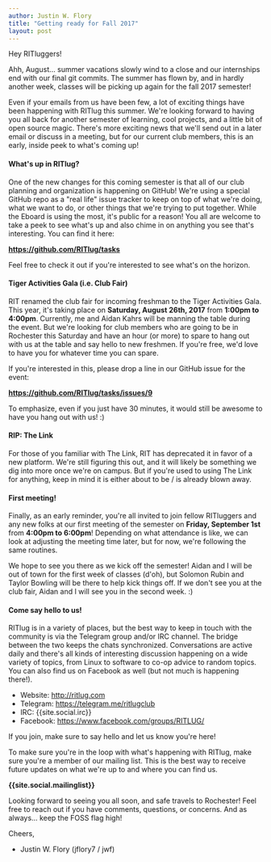```yaml
---
author: Justin W. Flory
title: "Getting ready for Fall 2017"
layout: post
---
```


Hey RITluggers!

Ahh, August… summer vacations slowly wind to a close and our internships end with our final git commits. The summer has flown by, and in hardly another week, classes will be picking up again for the fall 2017 semester!

Even if your emails from us have been few, a lot of exciting things have been happening with RITlug this summer. We're looking forward to having you all back for another semester of learning, cool projects, and a little bit of open source magic. There's more exciting news that we'll send out in a later email or discuss in a meeting, but for our current club members, this is an early, inside peek to what's coming up!


#### What's up in RITlug?

One of the new changes for this coming semester is that all of our club planning and organization is happening on GitHub! We're using a special GitHub repo as a "real life" issue tracker to keep on top of what we're doing, what we want to do, or other things that we're trying to put together. While the Eboard is using the most, it's public for a reason! You all are welcome to take a peek to see what's up and also chime in on anything you see that's interesting. You can find it here:

**https://github.com/RITlug/tasks**

Feel free to check it out if you're interested to see what's on the horizon.


#### Tiger Activities Gala (i.e. Club Fair)

RIT renamed the club fair for incoming freshman to the Tiger Activities Gala. This year, it's taking place on **Saturday, August 26th, 2017** from **1:00pm to 4:00pm**. Currently, me and Aidan Kahrs will be manning the table during the event. But we're looking for club members who are going to be in Rochester this Saturday and have an hour (or more) to spare to hang out with us at the table and say hello to new freshmen. If you're free, we'd love to have you for whatever time you can spare.

If you're interested in this, please drop a line in our GitHub issue for the event:

**https://github.com/RITlug/tasks/issues/9**

To emphasize, even if you just have 30 minutes, it would still be awesome to have you hang out with us! :)


#### RIP: The Link

For those of you familiar with The Link, RIT has deprecated it in favor of a new platform. We're still figuring this out, and it will likely be something we dig into more once we're on campus. But if you're used to using The Link for anything, keep in mind it is either about to be / is already blown away.


#### First meeting!

Finally, as an early reminder, you're all invited to join fellow RITluggers and any new folks at our first meeting of the semester on **Friday, September 1st** from **4:00pm to 6:00pm**! Depending on what attendance is like, we can look at adjusting the meeting time later, but for now, we're following the same routines.

We hope to see you there as we kick off the semester! Aidan and I will be out of town for the first week of classes (d'oh), but Solomon Rubin and Taylor Bowling will be there to help kick things off. If we don't see you at the club fair, Aidan and I will see you in the second week. :)


#### Come say hello to us!

RITlug is in a variety of places, but the best way to keep in touch with the community is via the Telegram group and/or IRC channel. The bridge between the two keeps the chats synchronized. Conversations are active daily and there's all kinds of interesting discussion happening on a wide variety of topics, from Linux to software to co-op advice to random topics. You can also find us on Facebook as well (but not much is happening there!).

* Website:  http://ritlug.com
* Telegram: https://telegram.me/ritlugclub
* IRC:      {{site.social.irc}}
* Facebook: https://www.facebook.com/groups/RITLUG/

If you join, make sure to say hello and let us know you're here!

To make sure you're in the loop with what's happening with RITlug, make sure you're a member of our mailing list. This is the best way to receive future updates on what we're up to and where you can find us.

**{{site.social.mailinglist}}**

Looking forward to seeing you all soon, and safe travels to Rochester! Feel free to reach out if you have comments, questions, or concerns. And as always… keep the FOSS flag high!


Cheers,
- Justin W. Flory (jflory7 / jwf)